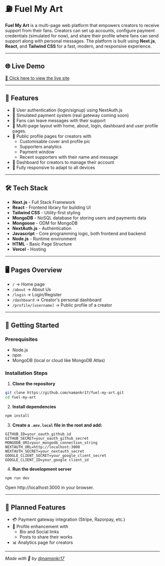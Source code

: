 # ⛽ Fuel My Art

**Fuel My Art** is a multi-page web platform that empowers creators to receive support from their fans. Creators can set up accounts, configure payment credentials (simulated for now), and share their profile where fans can send support along with personal messages. The platform is built using **Next.js**, **React**, and **Tailwind CSS** for a fast, modern, and responsive experience.

---

## 🌐 Live Demo

[🔗 Click here to view the live site](https://fuel-my-art.vercel.app/)

---

## 🧠 Features

- 🔐 User authentication (login/signup) using NextAuth.js
- 💸 Simulated payment system (real gateway coming soon)
- 💬 Fans can leave messages with their support
- 📃 Multi-page layout with home, about, login, dashboard and user profile pages.
- 👤 Public profile pages for creators with
    - Customisable cover and profile pic
    - Supporters analytics
    - Payment window
    - Recent supporters with their name and message
- 🧾 Dashboard for creators to manage their account
- 📲 Fully responsive to adapt to all devices

---

## 🛠️ Tech Stack

- **Next.js** - Full Stack Framework
- **React** - Frontend library for building UI
- **Tailwind CSS** - Utility-first styling
- **MongoDB** - NoSQL database for storing users and payments data
- **Mongoose** - ODM for MongoDB
- **NextAuth.js** - Authentication
- **Javascript** - Core programming logic, both frontend and backend
- **Node.js** - Runtime environment
- **HTML** - Basic Page Structure
- **Vercel** - Hosting

---

## 🖥️ Pages Overview

- `/` → Home page
- `/about` → About Us
- `/login` → Login/Register
- `/dashboard` → Creator's personal dashboard
- `/profile/[username]` → Public profile of a creator

---

## 🚀 Getting Started

### Prerequisites

- Node.js
- npm
- MongoDB (local or cloud like MongoDB Atlas)

### Installation Steps

1. **Clone the repository**

```bash
git clone https://github.com/namankr17/fuel-my-art.git
cd fuel-my-art
```

2. **Install dependencies**

```bash
npm install
```

3. **Create a `.env.local` file in the root and add:**

```env
GITHUB_ID=your_oauth_github_id
GITHUB_SECRET=your_oauth_github_secret
MONGODB_URI=your_mongodb_connection_string
NEXTAUTH_URL=http://localhost:3000
NEXTAUTH_SECRET=your_nextauth_secret
GOOGLE_CLIENT_SECRET=your_google_client_secret
GOOGLE_CLIENT_ID=your_google client_id
```

4. **Run the development server**

```bash
npm run dev
```
Open http://localhost:3000 in your browser.

---

## 🔮 Planned Features

- 💳 Payment gateway integration (Stripe, Razorpay, etc.)
- 📱 Profile enhancement with
    - Bio and Social links
    - Posts to share their works
- 📊 Analytics page for creators

---

*Made with 🧡 by [@namankr17](https://github.com/namankr17)*
